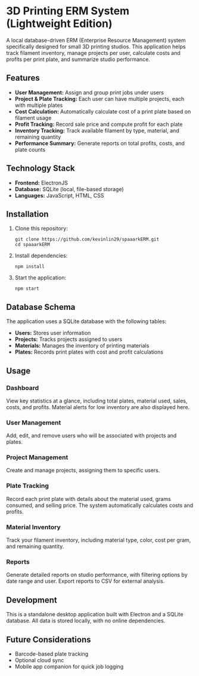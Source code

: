 # 3D Printing ERM System (Lightweight Edition)

A local database-driven ERM (Enterprise Resource Management) system specifically designed for small 3D printing studios. This application helps track filament inventory, manage projects per user, calculate costs and profits per print plate, and summarize studio performance.

## Features

- **User Management:** Assign and group print jobs under users
- **Project & Plate Tracking:** Each user can have multiple projects, each with multiple plates
- **Cost Calculation:** Automatically calculate cost of a print plate based on filament usage
- **Profit Tracking:** Record sale price and compute profit for each plate
- **Inventory Tracking:** Track available filament by type, material, and remaining quantity
- **Performance Summary:** Generate reports on total profits, costs, and plate counts

## Technology Stack

- **Frontend:** ElectronJS
- **Database:** SQLite (local, file-based storage)
- **Languages:** JavaScript, HTML, CSS

## Installation

1. Clone this repository:
   ```
   git clone https://github.com/kevinlin29/spaaarkERM.git
   cd spaaarkERM
   ```

2. Install dependencies:
   ```
   npm install
   ```

3. Start the application:
   ```
   npm start
   ```

## Database Schema

The application uses a SQLite database with the following tables:

- **Users:** Stores user information
- **Projects:** Tracks projects assigned to users
- **Materials:** Manages the inventory of printing materials
- **Plates:** Records print plates with cost and profit calculations

## Usage

### Dashboard
View key statistics at a glance, including total plates, material used, sales, costs, and profits. Material alerts for low inventory are also displayed here.

### User Management
Add, edit, and remove users who will be associated with projects and plates.

### Project Management
Create and manage projects, assigning them to specific users.

### Plate Tracking
Record each print plate with details about the material used, grams consumed, and selling price. The system automatically calculates costs and profits.

### Material Inventory
Track your filament inventory, including material type, color, cost per gram, and remaining quantity.

### Reports
Generate detailed reports on studio performance, with filtering options by date range and user. Export reports to CSV for external analysis.

## Development

This is a standalone desktop application built with Electron and a SQLite database. All data is stored locally, with no online dependencies.

## Future Considerations

- Barcode-based plate tracking
- Optional cloud sync
- Mobile app companion for quick job logging 